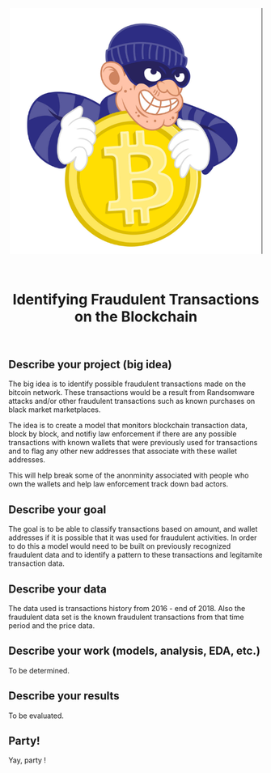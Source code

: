 <p align="center">
  <img src="./assets/images/readme_btc_thief.png" width="500px">
</p>

<br/>
  <h1 align="center">Identifying Fraudulent Transactions on the Blockchain</h1>
<br/>

## Describe your project (big idea)
The big idea is to identify possible fraudulent transactions made on the bitcoin network. These transactions would be a result from Randsomware attacks and/or other fraudulent transactions such as known purchases on black market marketplaces. 

The idea is to create a model that monitors blockchain transaction data, block by block, and notifiy law enforcement if there are any possible transactions with known wallets that were previously used for transactions and to flag any other new addresses that associate with these wallet addresses. 

This will help break some of the anonminity associated with people who own the wallets and help law enforcement track down bad actors. 

## Describe your goal
The goal is to be able to classify transactions based on amount, and wallet addresses if it is possible that it was used for fraudulent activities. In order to do this a model would need to be built on previously recognized fraudulent data and to identify a pattern to these transactions and legitamite transaction data. 


## Describe your data
The data used is transactions history from 2016 - end of 2018. Also the fraudulent data set is the known fraudulent transactions from that time period and the price data. 

## Describe your work (models, analysis, EDA, etc.)
To be determined. 

## Describe your results
To be evaluated. 

## Party!
Yay, party !